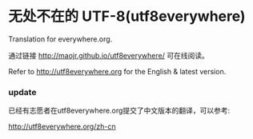 无处不在的 UTF-8(utf8everywhere)
==============

Translation for everywhere.org.

通过链接 http://maojr.github.io/utf8everywhere/ 可在线阅读。

Refer to http://utf8everywhere.org for the English & latest version.

### update

已经有志愿者在utf8everywhere.org提交了中文版本的翻译，可以参考:

http://utf8everywhere.org/zh-cn
